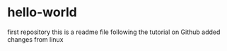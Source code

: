 # hello-world
first repository
this is a readme file following the tutorial on Github
added changes from linux
